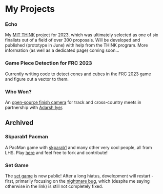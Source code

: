 # My Projects

### Echo
My [MIT THINK](https://think.mit.edu) project for 2023, which was ultimately selected as one of six finalists out of a field of over 300 proposals. Will be developed and published (prototype in June) with help from the THINK program. More information (as well as a dedicated page) coming soon...

### Game Piece Detection for FRC 2023
Currently writing code to detect cones and cubes in the FRC 2023 game and figure out a vector to them.  

### Who Won?
An [open-source finish camera](https://github.com/apawate/whowon) for track and cross-country meets in partnership with [Adarsh Iyer](https://github.com/adarshramiyer).




## Archived

### Skparab1 Pacman
A PacMan game with [skparab1](https://github.com/skparab1) and many other very cool people, all from LHS. Play [here](https://skparab1.github.io) and feel free to fork and contribute!

### Set Game
The [set game](https://github.com/apawate/Python3-Set-Game-2021) is now public! After a long hiatus, development will restart - first, primarily focusing on the [nightmare bug](https://github.com/apawate/Python3-Set-Game-2021/commit/b8bce2027e9d09ca5446327035736ee4e18524b0), which (despite me saying otherwise in the link) is still not completely fixed. 

